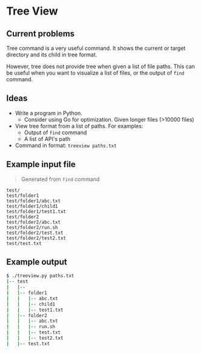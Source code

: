 # Tree View

## Current problems

Tree command is a very useful command. It shows the current or target directory and its child in tree format.

However, tree does not provide tree when given a list of file paths. This can be useful when you want to visualize a list of files, or the output of `find` command.

## Ideas

- Write a program in Python.
    - Consider using Go for optimization. Given longer files (>10000 files)
- View tree format from a list of paths. For examples:
    - Output of `find` command
    - A list of API's path
- Command in format: `treeview paths.txt`

## Example input file

> Generated from `find` command

```
test/
test/folder1
test/folder1/abc.txt
test/folder1/child1
test/folder1/test1.txt
test/folder2
test/folder2/abc.txt
test/folder2/run.sh
test/folder2/test.txt
test/folder2/test2.txt
test/test.txt
```

## Example output

```bash
$ ./treeview.py paths.txt
|-- test
|   |--
|   |-- folder1
|   |   |-- abc.txt
|   |   |-- child1
|   |   |-- test1.txt
|   |-- folder2
|   |   |-- abc.txt
|   |   |-- run.sh
|   |   |-- test.txt
|   |   |-- test2.txt
|   |-- test.txt
```

